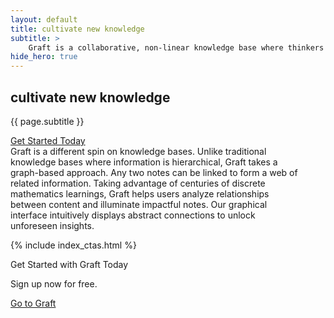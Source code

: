 ```yaml
---
layout: default
title: cultivate new knowledge
subtitle: >
    Graft is a collaborative, non-linear knowledge base where thinkers can work together to cultivate new knowledge.
hide_hero: true
---
```


<section class="hero is-medium is-bold is-primary index-hero">
    <div class="hero-body">
        <div class="container">
            <h1 class="title is-spaced is-2 has-text-weight-light">
                <strong class="has-text-weight-medium">cultivate</strong> new knowledge
            </h1>
            <p class="subtitle">{{ page.subtitle }}</p>
            <a href="https://www.graftapp.co" class="button is-link is-inverted is-large">Get Started Today</a>
        </div>
    </div>
</section>

<section class="hero is-small is-white">
    <div class="hero-body">
        <div class="container">
            <div class="columns is-vcentered">
                <div class="column is-8">
                    <div class="is-size-4">
                        Graft is a different spin on knowledge bases. Unlike
                        traditional knowledge bases where information is
                        hierarchical, Graft takes a graph-based approach. Any
                        two notes can be linked to form a web of related
                        information. Taking advantage of centuries of discrete
                        mathematics learnings, Graft helps users analyze
                        relationships between content and illuminate impactful
                        notes. Our graphical interface intuitively displays
                        abstract connections to unlock unforeseen insights.
                    </div>
                </div>
                <div class="column is-4 is-hidden-mobile">
                    <figure class="image is-4by5">
                        <img src="{{site_url}}/assets/images/graph.png"/>
                    </figure>
                </div>
            </div>
        </div>
    </div>
</section>

{% include index_ctas.html %}

<section class="hero is-small is-white">
    <div class="hero-body">
        <div class="container has-text-centered">
            <p class="title is-spaced has-text-primary has-text-centered">
                Get Started with Graft Today
            </p>
            <p class="subtitle">Sign up now for free.</p>
            <a href="https://www.graftapp.co" class="button is-primary is-medium">Go to Graft</a>
        </div>
    </div>
</section>